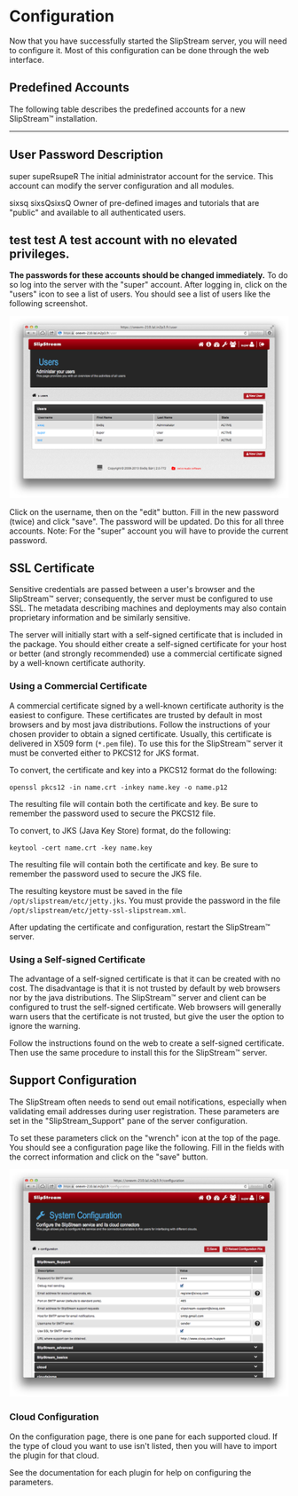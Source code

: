 # Configuration

Now that you have successfully started the SlipStream server, you will
need to configure it.  Most of this configuration can be done through
the web interface.

## Predefined Accounts

The following table describes the predefined accounts for a new
SlipStream™ installation.

-----------------------------------------------------------------
User  Password   Description
-----------------------------------------------------------------
super supeRsupeR The initial administrator account for the 
                 service.  This account can modify the server 
                 configuration and all modules.

sixsq sixsQsixsQ Owner of pre-defined images and tutorials that
                 are "public" and available to all authenticated
                 users.

test  test       A test account with no elevated privileges.
-----------------------------------------------------------------

**The passwords for these accounts should be changed immediately.** To
do so log into the server with the "super" account.  After logging in,
click on the "users" icon to see a list of users.  You should see a
list of users like the following screenshot.

![SlipStream™ Users Page](images/screenshot-users.png)

Click on the username, then on the "edit" button.  Fill in the new
password (twice) and click "save".  The password will be updated.  Do
this for all three accounts.  Note: For the "super" account you will
have to provide the current password.

## SSL Certificate

Sensitive credentials are passed between a user's browser and the
SlipStream™ server; consequently, the server must be configured to use
SSL. The metadata describing machines and deployments may also contain
proprietary information and be similarly sensitive.

The server will initially start with a self-signed certificate that is
included in the package.  You should either create a self-signed
certificate for your host or better (and strongly recommended) use a
commercial certificate signed by a well-known certificate authority.

### Using a Commercial Certificate

A commercial certificate signed by a well-known certificate authority is
the easiest to configure. These certificates are trusted by default in
most browsers and by most java distributions. Follow the instructions of
your chosen provider to obtain a signed certificate. Usually, this
certificate is delivered in X509 form (`*.pem` file). To use this for
the SlipStream™ server it must be converted either to PKCS12 for JKS
format.

To convert, the certificate and key into a PKCS12 format do the
following:

    openssl pkcs12 -in name.crt -inkey name.key -o name.p12

The resulting file will contain both the certificate and key. Be sure to
remember the password used to secure the PKCS12 file.

To convert, to JKS (Java Key Store) format, do the following:

    keytool -cert name.crt -key name.key

The resulting file will contain both the certificate and key. Be sure to
remember the password used to secure the JKS file.

The resulting keystore must be saved in the file
`/opt/slipstream/etc/jetty.jks`.  You must provide the password in the
file `/opt/slipstream/etc/jetty-ssl-slipstream.xml`.

After updating the certificate and configuration, restart the
SlipStream™ server.

### Using a Self-signed Certificate

The advantage of a self-signed certificate is that it can be created
with no cost. The disadvantage is that it is not trusted by default by
web browsers nor by the java distributions. The SlipStream™ server and
client can be configured to trust the self-signed certificate. Web
browsers will generally warn users that the certificate is not trusted,
but give the user the option to ignore the warning.

Follow the instructions found on the web to create a self-signed
certificate.  Then use the same procedure to install this for the
SlipStream™ server. 

## Support Configuration

The SlipStream often needs to send out email notifications, especially
when validating email addresses during user registration.  These
parameters are set in the "SlipStream_Support" pane of the server
configuration. 

To set these parameters click on the "wrench" icon at the top of the
page.  You should see a configuration page like the following.  Fill
in the fields with the correct information and click on the "save"
button. 

![SlipStream™ Login Page](images/screenshot-cfg-support.png)

### Cloud Configuration

On the configuration page, there is one pane for each supported
cloud.  If the type of cloud you want to use isn't listed, then you
will have to import the plugin for that cloud.

See the documentation for each plugin for help on configuring the
parameters. 


